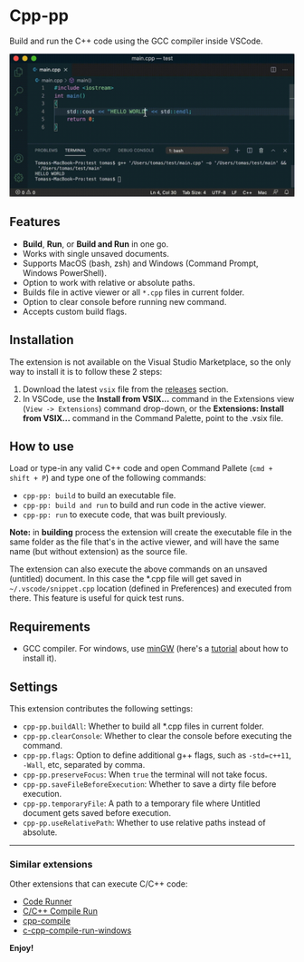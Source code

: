 
# Cpp-pp

Build and run the C++ code using the GCC compiler inside VSCode.

![cpp-pp](resources/cpp-pp.gif)

## Features

* **Build**, **Run**, or **Build and Run** in one go.
* Works with single unsaved documents.
* Supports MacOS (bash, zsh) and Windows (Command Prompt, Windows PowerShell).
* Option to work with relative or absolute paths.
* Builds file in active viewer or all `*.cpp` files in current folder.
* Option to clear console before running new command.
* Accepts custom build flags.

## Installation

The extension is not available on the Visual Studio Marketplace, so the only way to install it is to follow these 2 steps:

1. Download the latest `vsix` file from the [releases](https://github.com/rendertom/cpp-pp/releases) section.
2. In VSCode, use the **Install from VSIX...** command in the Extensions view (`View -> Extensions`) command drop-down, or the **Extensions: Install from VSIX...** command in the Command Palette, point to the .vsix file.

## How to use

Load or type-in any valid C++ code and open Command Pallete (`cmd + shift + P`) and type one of the following commands:

* `cpp-pp: build` to build an executable file.
* `cpp-pp: build and run` to build and run code in the active viewer.
* `cpp-pp: run` to execute code, that was built previously.

**Note:** in **building** process the extension will create the executable file in the same folder as the file that's in the active viewer, and will have the same name (but without extension) as the source file.

The extension can also execute the above commands on an unsaved (untitled) document. In this case the *.cpp file will get saved in `~/.vscode/snippet.cpp` location (defined in Preferences) and executed from there. This feature is useful for quick test runs.

## Requirements

  - GCC compiler. For windows, use [minGW](http://www.mingw.org/) (here's a [tutorial](https://www.youtube.com/watch?v=sXW2VLrQ3Bs) about how to install it).

## Settings

This extension contributes the following settings:

* `cpp-pp.buildAll`: Whether to build all *.cpp files in current folder.
* `cpp-pp.clearConsole`: Whether to clear the console before executing the command.
* `cpp-pp.flags`: Option to define additional g++ flags, such as `-std=c++11`, `-Wall`, etc, separated by comma.
* `cpp-pp.preserveFocus`: When `true` the terminal will not take focus.
* `cpp-pp.saveFileBeforeExecution`: Whether to save a dirty file before execution.
* `cpp-pp.temporaryFile`: A path to a temporary file where Untitled document gets saved before execution.
* `cpp-pp.useRelativePath`: Whether to use relative paths instead of absolute.

---

### Similar extensions

Other extensions that can execute C/C++ code:

* [Code Runner](https://marketplace.visualstudio.com/items?itemName=formulahendry.code-runner)
* [C/C++ Compile Run](https://marketplace.visualstudio.com/items?itemName=danielpinto8zz6.c-cpp-compile-run)
* [cpp-compile](https://marketplace.visualstudio.com/items?itemName=tchojnacki.cpp-compile)
* [c-cpp-compile-run-windows](https://marketplace.visualstudio.com/items?itemName=BDZNH.c-cpp-compile-run-windows)

**Enjoy!**